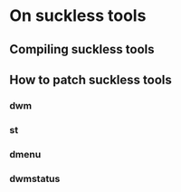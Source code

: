 # On suckless tools

## Compiling suckless tools

## How to patch suckless tools

### dwm

### st

### dmenu

### dwmstatus
